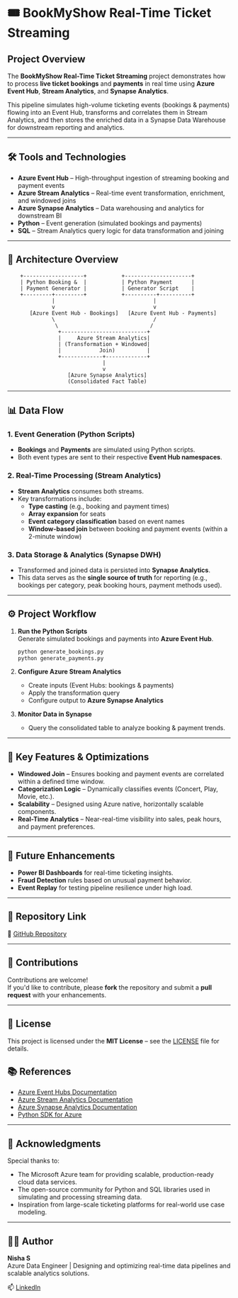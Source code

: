 # 🎟️ BookMyShow Real-Time Ticket Streaming

## Project Overview

The **BookMyShow Real-Time Ticket Streaming** project demonstrates how to process **live ticket bookings** and **payments** in real time using **Azure Event Hub**, **Stream Analytics**, and **Synapse Analytics**.  

This pipeline simulates high-volume ticketing events (bookings & payments) flowing into an Event Hub, transforms and correlates them in Stream Analytics, and then stores the enriched data in a Synapse Data Warehouse for downstream reporting and analytics.

---

## 🛠️ Tools and Technologies

- **Azure Event Hub** – High-throughput ingestion of streaming booking and payment events
- **Azure Stream Analytics** – Real-time event transformation, enrichment, and windowed joins
- **Azure Synapse Analytics** – Data warehousing and analytics for downstream BI
- **Python** – Event generation (simulated bookings and payments)
- **SQL** – Stream Analytics query logic for data transformation and joining

---

## 🚀 Architecture Overview

```plaintext
    +-------------------+           +---------------------+
    | Python Booking &  |           | Python Payment      |
    | Payment Generator |           | Generator Script    |
    +---------+---------+           +----------+----------+
              |                               |
              v                               v
       [Azure Event Hub - Bookings]   [Azure Event Hub - Payments]
              \                               /
               \                             /
                +---------------------------+
                |     Azure Stream Analytics|
                | (Transformation + Windowed|
                |            Join)          |
                +-------------+-------------+
                              |
                              v
                   [Azure Synapse Analytics]
                   (Consolidated Fact Table)
```

---

## 📊 Data Flow

### **1. Event Generation** (Python Scripts)

- **Bookings** and **Payments** are simulated using Python scripts.
- Both event types are sent to their respective **Event Hub namespaces**.

### **2. Real-Time Processing** (Stream Analytics)

- **Stream Analytics** consumes both streams.
- Key transformations include:
  - **Type casting** (e.g., booking and payment times)
  - **Array expansion** for seats
  - **Event category classification** based on event names
  - **Window-based join** between booking and payment events (within a 2-minute window)

### **3. Data Storage & Analytics** (Synapse DWH)

- Transformed and joined data is persisted into **Synapse Analytics**.
- This data serves as the **single source of truth** for reporting (e.g., bookings per category, peak booking hours, payment methods used).

---

## ⚙️ Project Workflow

1. **Run the Python Scripts**  
   Generate simulated bookings and payments into **Azure Event Hub**.

   ```bash
   python generate_bookings.py
   python generate_payments.py
   ```

2. **Configure Azure Stream Analytics**  
   - Create inputs (Event Hubs: bookings & payments)
   - Apply the transformation query
   - Configure output to **Azure Synapse Analytics**

3. **Monitor Data in Synapse**  
   - Query the consolidated table to analyze booking & payment trends.

---

## 🧠 Key Features & Optimizations

- **Windowed Join** – Ensures booking and payment events are correlated within a defined time window.
- **Categorization Logic** – Dynamically classifies events (Concert, Play, Movie, etc.).
- **Scalability** – Designed using Azure native, horizontally scalable components.
- **Real-Time Analytics** – Near-real-time visibility into sales, peak hours, and payment preferences.

---

## 🔄 Future Enhancements

- **Power BI Dashboards** for real-time ticketing insights.
- **Fraud Detection** rules based on unusual payment behavior.
- **Event Replay** for testing pipeline resilience under high load.

---

## 📂 Repository Link

🔗 [GitHub Repository](https://github.com/Nisha789/azure-projects/tree/main/bookmyshow-project)


---
## 🤝 Contributions

Contributions are welcome!  
If you'd like to contribute, please **fork** the repository and submit a **pull request** with your enhancements.

---

## 📄 License

This project is licensed under the **MIT License** – see the [LICENSE](./LICENSE) file for details.

## 📚 References
- [Azure Event Hubs Documentation](https://learn.microsoft.com/azure/event-hubs/)
- [Azure Stream Analytics Documentation](https://learn.microsoft.com/azure/stream-analytics/)
- [Azure Synapse Analytics Documentation](https://learn.microsoft.com/azure/synapse-analytics/)
- [Python SDK for Azure](https://learn.microsoft.com/azure/developer/python/)

---

## 🙏 Acknowledgments
Special thanks to:
- The Microsoft Azure team for providing scalable, production-ready cloud data services.
- The open-source community for Python and SQL libraries used in simulating and processing streaming data.
- Inspiration from large-scale ticketing platforms for real-world use case modeling.

---

## 🙋‍♀️ Author

**Nisha S**  
Azure Data Engineer | Designing and optimizing real-time data pipelines and scalable analytics solutions.

📫 [LinkedIn](https://www.linkedin.com/in/nisha-data-ai/)

